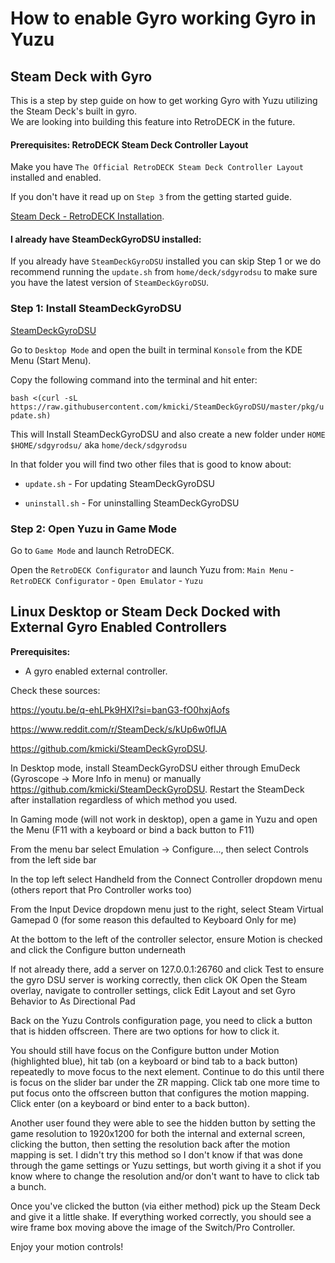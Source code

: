 # How to enable Gyro working Gyro in Yuzu

## Steam Deck with Gyro

This is a step by step guide on how to get working Gyro with Yuzu utilizing the Steam Deck's built in gyro.<br>
We are looking into building this feature into RetroDECK in the future.

#### Prerequisites: RetroDECK Steam Deck Controller Layout

Make you have `The Official RetroDECK Steam Deck Controller Layout`  installed and enabled.

If you don't have it read up on `Step 3` from the getting started guide.

[Steam Deck - RetroDECK Installation](../../wiki_devices/steamdeck/steamdeck-start.md).

#### I already have SteamDeckGyroDSU installed:

If you already have `SteamDeckGyroDSU` installed you can skip Step 1 or we do recommend running the `update.sh` from `home/deck/sdgyrodsu` to make sure you have the latest version of `SteamDeckGyroDSU`.

### Step 1: Install SteamDeckGyroDSU

[SteamDeckGyroDSU](https://github.com/kmicki/SteamDeckGyroDSU)

Go to `Desktop Mode` and open the built in terminal `Konsole` from the KDE Menu (Start Menu).

Copy the following command into the terminal and hit enter:

`bash <(curl -sL https://raw.githubusercontent.com/kmicki/SteamDeckGyroDSU/master/pkg/update.sh)`

This will Install SteamDeckGyroDSU and also create a new folder under `HOME` `$HOME/sdgyrodsu/` aka `home/deck/sdgyrodsu`

In that folder you will find two other files that is good to know about:

- `update.sh` - For updating SteamDeckGyroDSU

- `uninstall.sh` - For uninstalling SteamDeckGyroDSU

### Step 2: Open Yuzu in Game Mode

Go to `Game Mode` and launch RetroDECK.

Open the `RetroDECK Configurator` and launch Yuzu from: `Main Menu` - `RetroDECK Configurator` - `Open Emulator` - `Yuzu`

## Linux Desktop or Steam Deck Docked with External Gyro Enabled Controllers

**Prerequisites:**

- A gyro enabled external controller.



Check these sources:

https://youtu.be/q-ehLPk9HXI?si=banG3-fO0hxjAofs


https://www.reddit.com/r/SteamDeck/s/kUp6w0fIJA


https://github.com/kmicki/SteamDeckGyroDSU.


   In Desktop mode, install SteamDeckGyroDSU either through EmuDeck (Gyroscope -> More Info in menu) or manually https://github.com/kmicki/SteamDeckGyroDSU. Restart the SteamDeck after installation regardless of which method you used.

   In Gaming mode (will not work in desktop), open a game in Yuzu and open the Menu (F11 with a keyboard or bind a back button to F11)

   From the menu bar select Emulation -> Configure..., then select Controls from the left side bar

   In the top left select Handheld from the Connect Controller dropdown menu (others report that Pro Controller works too)

   From the Input Device dropdown menu just to the right, select Steam Virtual Gamepad 0 (for some reason this defaulted to Keyboard Only for me)

   At the bottom to the left of the controller selector, ensure Motion is checked and click the Configure button underneath

   If not already there, add a server on 127.0.0.1:26760 and click Test to ensure the gyro DSU server is working correctly, then click OK
    Open the Steam overlay, navigate to controller settings, click Edit Layout and set Gyro Behavior to As Directional Pad

   Back on the Yuzu Controls configuration page, you need to click a button that is hidden offscreen. There are two options for how to click it.

  You should still have focus on the Configure button under Motion (highlighted blue), hit tab (on a keyboard or bind tab to a back button) repeatedly to move focus to the next element. Continue to do this until there is focus on the slider bar under the ZR mapping. Click tab one more time to put focus onto the offscreen button that configures the motion mapping. Click enter (on a keyboard or bind enter to a back button).

   Another user found they were able to see the hidden button by setting the game resolution to 1920x1200 for both the internal and external screen, clicking the button, then setting the resolution back after the motion mapping is set. I didn't try this method so I don't know if that was done through the game settings or Yuzu settings, but worth giving it a shot if you know where to change the resolution and/or don't want to have to click tab a bunch.

  Once you've clicked the button (via either method) pick up the Steam Deck and give it a little shake. If everything worked correctly, you should see a wire frame box moving above the image of the Switch/Pro Controller.

  Enjoy your motion controls!
